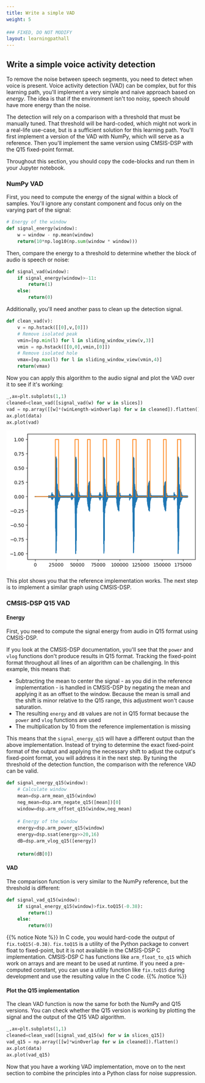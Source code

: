 ```yaml
---
title: Write a simple VAD
weight: 5

### FIXED, DO NOT MODIFY
layout: learningpathall
---
```


## Write a simple voice activity detection

To remove the noise between speech segments, you need to detect when voice is present. Voice activity detection (VAD) can be complex, but for this learning path, you'll implement a very simple and naive approach based on _energy_. The idea is that if the environment isn't too noisy, speech should have more energy than the noise.

The detection will rely on a comparison with a threshold that must be manually tuned. That threshold will be hard-coded, which might not work in a real-life use-case, but is a sufficient solution for this learning path. You'll first implement a version of the VAD with NumPy, which will serve as a reference. Then you'll implement the same version using CMSIS-DSP with the Q15 fixed-point format.

Throughout this section, you should copy the code-blocks and run them in your Jupyter notebook.

### NumPy VAD

First, you need to compute the energy of the signal within a block of samples. You'll ignore any constant component and focus only on the varying part of the signal:

```python
# Energy of the window
def signal_energy(window):
    w = window - np.mean(window)
    return(10*np.log10(np.sum(window * window)))
```
Then, compare the energy to a threshold to determine whether the block of audio is speech or noise:

```python
def signal_vad(window):
    if signal_energy(window)>-11:
        return(1)
    else:
        return(0)
```

Additionally, you'll need another pass to clean up the detection signal.

```python
def clean_vad(v):
    v = np.hstack([[0],v,[0]])
    # Remove isolated peak
    vmin=[np.min(l) for l in sliding_window_view(v,3)]
    vmin = np.hstack([[0,0],vmin,[0]])
    # Remove isolated hole
    vmax=[np.max(l) for l in sliding_window_view(vmin,4)]
    return(vmax)
```

Now you can apply this algorithm to the audio signal and plot the VAD over it to see if it's working:

```python
_,ax=plt.subplots(1,1)
cleaned=clean_vad([signal_vad(w) for w in slices])
vad = np.array([[w]*(winLength-winOverlap) for w in cleaned]).flatten()
ax.plot(data)
ax.plot(vad)
```
![vad alt-text#center](vad.png "Figure 3. VAD reference implementation")

This plot shows you that the reference implementation works. The next step is to implement a similar graph using CMSIS-DSP.

### CMSIS-DSP Q15 VAD

#### Energy
First, you need to compute the signal energy from audio in Q15 format using CMSIS-DSP.

If you look at the CMSIS-DSP documentation, you'll see that the `power` and `vlog` functions don't produce results in Q15 format. Tracking the fixed-point format throughout all lines of an algorithm can be challenging. In this example, this means that:

* Subtracting the mean to center the signal - as you did in the reference implementation - is handled in CMSIS-DSP by negating the mean and applying it as an offset to the window. Because the mean is small and the shift is minor relative to the Q15 range, this adjustment won't cause saturation.
* The resulting `energy` and `dB` values are not in Q15 format because the `power` and `vlog` functions are used
* The multiplication by 10 from the reference implementation is missing

This means that the `signal_energy_q15` will have a different output than the above implementation. Instead of trying to determine the exact fixed-point format of the output and applying the necessary shift to adjust the output's fixed-point format, you will address it in the next step. By tuning the threshold of the detection function, the comparison with the reference VAD can be valid.


```python
def signal_energy_q15(window):
    # Calculate window
    mean=dsp.arm_mean_q15(window)
    neg_mean=dsp.arm_negate_q15([mean])[0]
    window=dsp.arm_offset_q15(window,neg_mean)

    # Energy of the window
    energy=dsp.arm_power_q15(window)
    energy=dsp.ssat(energy>>20,16)
    dB=dsp.arm_vlog_q15([energy])

    return(dB[0])
```

#### VAD

The comparison function is very similar to the NumPy reference, but the threshold is different:

```python
def signal_vad_q15(window):
    if signal_energy_q15(window)>fix.toQ15(-0.38):
        return(1)
    else:
        return(0)
```

{{% notice Note %}}
In C code, you would hard-code the output of `fix.toQ15(-0.38)`. `fix.toQ15` is a utility of the Python package to convert float to fixed-point, but it is not available in the CMSIS-DSP C implementation. CMSIS-DSP C has functions like `arm_float_to_q15` which work on arrays and are meant to be used at runtime. If you need a pre-computed constant, you can use a utility function like `fix.toQ15` during development and use the resulting value in the C code.
{{% /notice %}}

#### Plot the Q15 implementation

The clean VAD function is now the same for both the NumPy and Q15 versions. You can check whether the Q15 version is working by plotting the signal and the output of the Q15 VAD algorithm.

```python
_,ax=plt.subplots(1,1)
cleaned=clean_vad([signal_vad_q15(w) for w in slices_q15])
vad_q15 = np.array([[w]*winOverlap for w in cleaned]).flatten()
ax.plot(data)
ax.plot(vad_q15)

```

Now that you have a working VAD implementation, move on to the next section to combine the principles into a Python class for noise suppression.